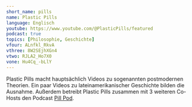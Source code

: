 ```yaml
---
short_name: pills
name: Plastic Pills
language: Englisch
youtube: https://www.youtube.com/@PlasticPills/featured
podcast: true
topics: [Philosophie, Geschichte]
vfour: ALnfkl_RkvA
vthree: 8W2SEjhXGn4
vtwo: RJLA2_Ho7X0
vone: Hu4Cq_-bLlY
---
```

Plastic Pills macht hauptsächlich Videos zu sogenannten postmodernen Theorien. Ein paar Videos zu lateinamerikanischer Geschichte bilden die Ausnahme. Außerdem betreibt Plastic Pills zusammen mit 3 weiteren Co-Hosts den Podcast [Pill Pod](https://www.youtube.com/@PillPod/featured).

